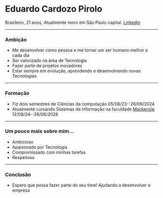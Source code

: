 <html>
	<head>
		<meta charset="UTF-8">
	</head>
	<body>
		<h1>Eduardo Cardozo Pirolo</h1>
		<p>Brasileiro, 21 anos, Atualmente moro em São Paulo capital. <a href="https://www.linkedin.com/in/eduardocardozopirolo/">Linkedin</a></p>
		<hr></hr>
		<h3>Ambição</h3>
		<ul>
			<li>Me desenvolver como pessoa e me tornar um ser humano melhor a cada dia </li>
			<li>Ser valorizado na área de Tecnologia</li>
			<li>Fazer parte de projetos inovadores</li>
			<li>Estar sempre em evolução, aprendendo e desenvolvendo novas Tecnologias</li>
		</ul>
		<hr></hr>
		<h3>Formação</h3>
		<ul>
			<li>Fiz dois semestres de Ciências da computação 05/08/23--26/06/2024</li>
			<li>Atualmente cursando Sistemas de informação na faculdade <a href="https://www.mackenzie.br/">Mackenzie</a> 12/08/24--26/06/2028</li>
		</ul>
		<hr></hr>
		<h3>Um pouco mais sobre mim...</h3>
		<ul>
			<li>Ambicioso</li>
			<li>Apaixonado por Tecnologia </li>
			<li>Compromissado com minhas tarefas</li>
			<li>Respeitoso</li>
		</ul>
		<hr></hr>
		<h3>Conclusão</h3>
		<ul>
			<li>Espero que possa fazer parte do seu time! Ajudando a desenvolver a empresa</li>
		</ul>
